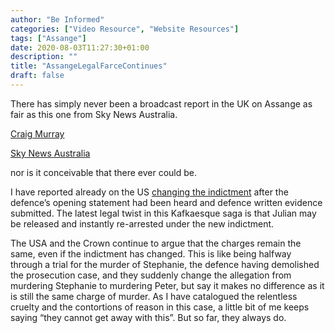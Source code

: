 ```yaml
---
author: "Be Informed"
categories: ["Video Resource", "Website Resources"]
tags: ["Assange"]
date: 2020-08-03T11:27:30+01:00
description: ""
title: "AssangeLegalFarceContinues"
draft: false
---
```


There has simply never been a broadcast report in the UK on Assange as fair as this one from Sky News Australia.

[Craig Murray](https://www.craigmurray.org.uk/archives/2020/08/assange-legal-farce-continues/)

[Sky News Australia](https://www.skynews.com.au/details/_6177251758001)

nor is it conceivable that there ever could be.

I have reported already on the US [changing the indictment](https://www.craigmurray.org.uk/archives/2020/07/damage-to-the-soul/) after the defence’s opening statement had been heard and defence written evidence submitted. The latest legal twist in this Kafkaesque saga is that Julian may be released and instantly re-arrested under the new indictment.

The USA and the Crown continue to argue that the charges remain the same, even if the indictment has changed. This is like being halfway through a trial for the murder of Stephanie, the defence having demolished the prosecution case, and they suddenly change the allegation from murdering Stephanie to murdering Peter, but say it makes no difference as it is still the same charge of murder. As I have catalogued the relentless cruelty and the contortions of reason in this case, a little bit of me keeps saying “they cannot get away with this”. But so far, they always do.